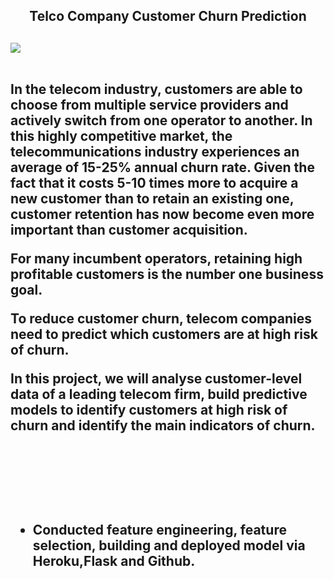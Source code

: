 <h2 align = 'center'> Telco Company Customer Churn Prediction <h2>

<img src='https://kranthi.me/wp-content/uploads/2020/04/Telecom_Churn_Prediction-e1587281300645.jpg' align='center'>
  <br>
  <br>
  
 
  <p>In the telecom industry, customers are able to choose from multiple service providers and actively switch from one operator to another. In this highly competitive market, the telecommunications industry experiences an average of 15-25% annual churn rate. Given the fact that it costs 5-10 times more to acquire a new customer than to retain an existing one, customer retention has now become even more important than customer acquisition.</p>

<p>For many incumbent operators, retaining high profitable customers is the number one business goal.</p>

<p>To reduce customer churn, telecom companies need to predict which customers are at high risk of churn.</p>

<p>In this project, we will analyse customer-level data of a leading telecom firm, build predictive models to identify customers at high risk of churn and identify the main indicators of churn.</p>
  
  <br>
  <br>
  <br>
  <br>

- Conducted feature engineering, feature selection, building and deployed model via Heroku,Flask and Github.




